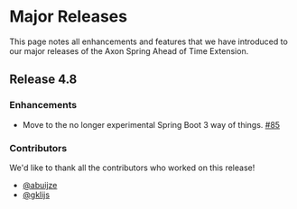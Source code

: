 # Major Releases

This page notes all enhancements and features that we have introduced to our major releases of the Axon Spring Ahead of Time Extension.

## Release 4.8

### Enhancements

- Move to the no longer experimental Spring Boot 3 way of things. [#85](https://github.com/AxonFramework/extension-spring-aot/pull/85)

### Contributors

We'd like to thank all the contributors who worked on this release!

- [@abuijze](https://github.com/abuijze)
- [@gklijs](https://github.com/gklijs)